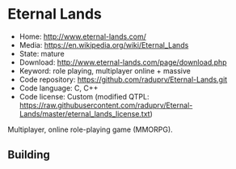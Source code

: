 # Eternal Lands

- Home: http://www.eternal-lands.com/
- Media: https://en.wikipedia.org/wiki/Eternal_Lands
- State: mature
- Download: http://www.eternal-lands.com/page/download.php
- Keyword: role playing, multiplayer online + massive
- Code repository: https://github.com/raduprv/Eternal-Lands.git
- Code language: C, C++
- Code license: Custom (modified QTPL: https://raw.githubusercontent.com/raduprv/Eternal-Lands/master/eternal_lands_license.txt)

Multiplayer, online role-playing game (MMORPG).

## Building
